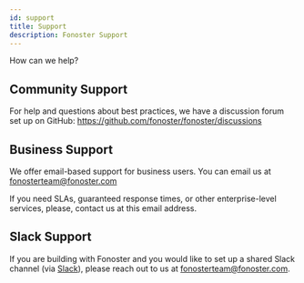 ```yaml
---
id: support
title: Support
description: Fonoster Support
---
```


How can we help?

## Community Support

For help and questions about best practices, we have a discussion forum set up on GitHub: https://github.com/fonoster/fonoster/discussions

## Business Support

We offer email-based support for business users. You can email us at fonosterteam@fonoster.com

If you need SLAs, guaranteed response times, or other enterprise-level services, please, contact us at this email address.

## Slack Support

If you are building with Fonoster and you would like to set up a shared Slack channel (via [Slack](https://form.typeform.com/to/CvQqk9)), please reach out to us at fonosterteam@fonoster.com.
